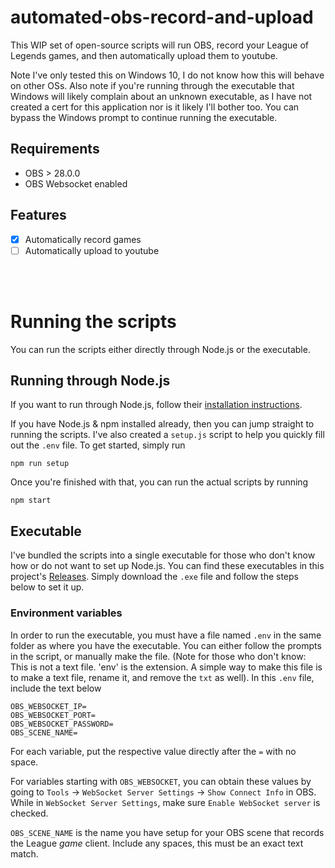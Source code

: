 # automated-obs-record-and-upload

This WIP set of open-source scripts will run OBS, record your League of Legends games, and then automatically upload them to youtube.

Note I've only tested this on Windows 10, I do not know how this will behave on other OSs. Also note if you're running through the executable that Windows will likely complain about an unknown executable, as I have not created a cert for this application nor is it likely I'll bother too. You can bypass the Windows prompt to continue running the executable.

## Requirements
 - OBS > 28.0.0
 - OBS Websocket enabled

## Features
- [X] Automatically record games
- [ ] Automatically upload to youtube

<br/><br/>

# Running the scripts
You can run the scripts either directly through Node.js or the executable.

## Running through Node.js
If you want to run through Node.js, follow their [installation instructions](https://nodejs.org/en/download/package-manager).

If you have Node.js & npm installed already, then you can jump straight to running the scripts. I've also created a `setup.js` script to help you quickly fill out the `.env` file. To get started, simply run

```
npm run setup
```

Once you're finished with that, you can run the actual scripts by running

```
npm start
```

## Executable
I've bundled the scripts into a single executable for those who don't know how or do not want to set up Node.js. You can find these executables in this project's [Releases](https://github.com/yetanotherzacotp/automated-obs-record-and-upload/releases). Simply download the `.exe` file and follow the steps below to set it up.

### Environment variables
In order to run the executable, you must have a file named `.env` in the same folder as where you have the executable. You can either follow the prompts in the script, or manually make the file. (Note for those who don't know: This is not a text file. 'env' is the extension. A simple way to make this file is to make a text file, rename it, and remove the `txt` as well). In this `.env` file, include the text below
```
OBS_WEBSOCKET_IP=
OBS_WEBSOCKET_PORT=
OBS_WEBSOCKET_PASSWORD=
OBS_SCENE_NAME=
```
For each variable, put the respective value directly after the `=` with no space.

For variables starting with `OBS_WEBSOCKET`, you can obtain these values by going to `Tools` -> `WebSocket Server Settings` -> `Show Connect Info` in OBS. While in `WebSocket Server Settings`, make sure `Enable WebSocket server` is checked.

`OBS_SCENE_NAME` is the name you have setup for your OBS scene that records the League *game* client. Include any spaces, this must be an exact text match.
